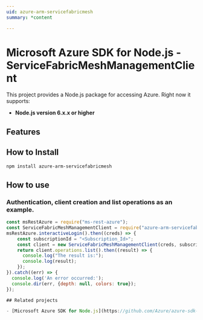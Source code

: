 ```yaml
---
uid: azure-arm-servicefabricmesh
summary: *content

---
```

# Microsoft Azure SDK for Node.js - ServiceFabricMeshManagementClient
This project provides a Node.js package for accessing Azure. Right now it supports:
- **Node.js version 6.x.x or higher**

## Features


## How to Install

```bash
npm install azure-arm-servicefabricmesh
```

## How to use

### Authentication, client creation and list operations as an example.

```javascript
const msRestAzure = require("ms-rest-azure");
const ServiceFabricMeshManagementClient = require("azure-arm-servicefabricmesh");
msRestAzure.interactiveLogin().then((creds) => {
    const subscriptionId = "<Subscription_Id>";
    const client = new ServiceFabricMeshManagementClient(creds, subscriptionId);
    return client.operations.list().then((result) => {
      console.log("The result is:");
      console.log(result);
    });
}).catch((err) => {
  console.log('An error occurred:');
  console.dir(err, {depth: null, colors: true});
});

## Related projects

- [Microsoft Azure SDK for Node.js](https://github.com/Azure/azure-sdk-for-node)
